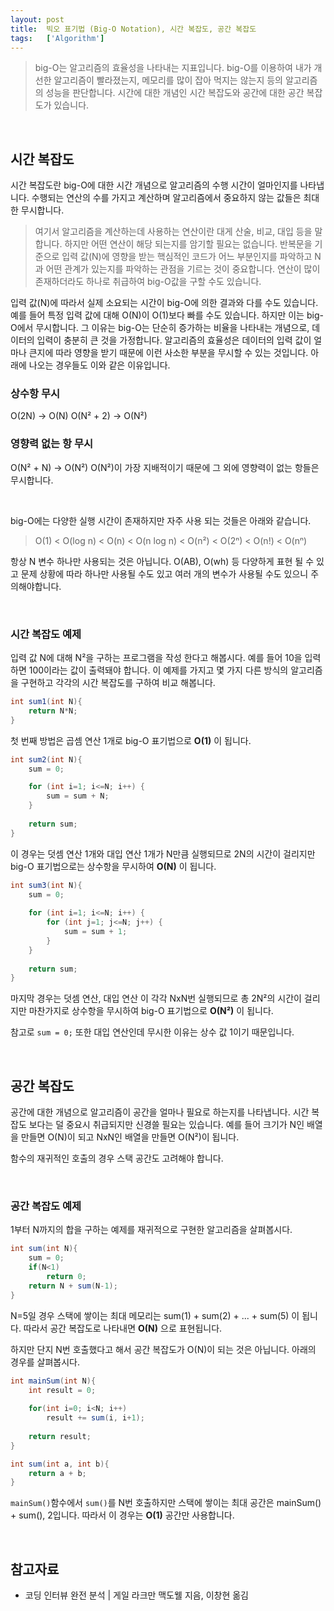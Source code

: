 ```yaml
---
layout: post
title:  빅오 표기법 (Big-O Notation), 시간 복잡도, 공간 복잡도
tags:   ['Algorithm']
---
```


> big-O는 알고리즘의 효율성을 나타내는 지표입니다. big-O를 이용하여 내가 개선한 알고리즘이 빨라졌는지, 메모리를 많이 잡아 먹지는 않는지 등의 알고리즘의 성능을 판단합니다. 시간에 대한 개념인 시간 복잡도와 공간에 대한 공간 복잡도가 있습니다. 

<br/>  

## 시간 복잡도   

시간 복잡도란 big-O에 대한 시간 개념으로 알고리즘의 수행 시간이 얼마인지를 나타냅니다. 수행되는 연산의 수를 가지고 계산하며 알고리즘에서 중요하지 않는 값들은 최대한 무시합니다.   

> 여기서 알고리즘을 계산하는데 사용하는 연산이란 대게 산술, 비교, 대입 등을 말합니다. 하지만 어떤 연산이 해당 되는지를 암기할 필요는 없습니다. 반복문을 기준으로 입력 값(N)에 영향을 받는 핵심적인 코드가 어느 부분인지를 파악하고 N과 어떤 관계가 있는지를 파악하는 관점을 기르는 것이 중요합니다. 연산이 많이 존재하더라도 하나로 취급하여 big-O값을 구할 수도 있습니다.  

입력 값(N)에 따라서 실제 소요되는 시간이 big-O에 의한 결과와 다를 수도 있습니다. 예를 들어 특정 입력 값에 대해 O(N)이 O(1)보다 빠를 수도 있습니다. 하지만 이는 big-O에서 무시합니다. 그 이유는 big-O는 단순히 증가하는 비율을 나타내는 개념으로, 데이터의 입력이 충분히 큰 것을 가정합니다. 알고리즘의 효율성은 데이터의 입력 값이 얼마나 큰지에 따라 영향을 받기 때문에 이런 사소한 부분을 무시할 수 있는 것입니다. 아래에 나오는 경우들도 이와 같은 이유입니다.  

### 상수항 무시  
O(2N)  ->  O(N)
O(N² + 2)  ->  O(N²)

### 영향력 없는 항 무시  
O(N² + N)  ->  O(N²)
O(N²)이 가장 지배적이기 때문에 그 외에 영향력이 없는 항들은 무시합니다. 

<br/>

big-O에는 다양한 실행 시간이 존재하지만 자주 사용 되는 것들은 아래와 같습니다. 
> O(1) < O(log n) < O(n) < O(n log n) < O(n²) < O(2ⁿ) < O(n!) < O(nⁿ)

항상 N 변수 하나만 사용되는 것은 아닙니다.
O(AB), O(wh) 등 다양하게 표현 될 수 있고 문제 상황에 따라 하나만 사용될 수도 있고 여러 개의 변수가 사용될 수도 있으니 주의해야합니다.

<br/>  

### 시간 복잡도 예제  

입력 값 N에 대해 N²을 구하는 프로그램을 작성 한다고 해봅시다. 예를 들어 10을 입력하면 100이라는 값이 출력돼야 합니다. 이 예제를 가지고 몇 가지 다른 방식의 알고리즘을 구현하고 각각의 시간 복잡도를 구하여 비교 해봅니다. 

```java
int sum1(int N){
    return N*N;
}
```  
첫 번째 방법은 곱셈 연산 1개로 big-O 표기법으로 **O(1)** 이 됩니다.


```java
int sum2(int N){
    sum = 0;

    for (int i=1; i<=N; i++) {
        sum = sum + N;
    }    
    
    return sum;
}
```  
이 경우는 덧셈 연산 1개와 대입 연산 1개가 N만큼 실행되므로 2N의 시간이 걸리지만 big-O 표기법으로는 상수항을 무시하여 **O(N)** 이 됩니다.


```java
int sum3(int N){
    sum = 0;
    
    for (int i=1; i<=N; i++) {
        for (int j=1; j<=N; j++) {
            sum = sum + 1;
        }
    }
    
    return sum;
}
```  
마지막 경우는 덧셈 연산, 대입 연산 이 각각 NxN번 실행되므로 총 2N²의 시간이 걸리지만 마찬가지로 상수항을 무시하여 big-O 표기법으로 **O(N²)** 이 됩니다.

참고로 `sum = 0;` 또한 대입 연산인데 무시한 이유는 상수 값 1이기 때문입니다.  

</br>

## 공간 복잡도  

공간에 대한 개념으로 알고리즘이 공간을 얼마나 필요로 하는지를 나타냅니다. 시간 복잡도 보다는 덜 중요시 취급되지만 신경쓸 필요는 있습니다. 예를 들어 크기가 N인 배열을 만들면 O(N)이 되고 NxN인 배열을 만들면 O(N²)이 됩니다.  

함수의 재귀적인 호출의 경우 스택 공간도 고려해야 합니다. 

<br/>  

### 공간 복잡도 예제  

1부터 N까지의 합을 구하는 예제를 재귀적으로 구현한 알고리즘을 살펴봅시다.  

```java
int sum(int N){
    sum = 0;
    if(N<1)
        return 0;
    return N + sum(N-1);
}
```  

N=5일 경우 스택에 쌓이는 최대 메모리는 sum(1) + sum(2) + ... + sum(5) 이 됩니다. 따라서 공간 복잡도로 나타내면 **O(N)** 으로 표현됩니다. 

하지만 단지 N번 호출했다고 해서 공간 복잡도가 O(N)이 되는 것은 아닙니다.
아래의 경우를 살펴봅시다.

```java
int mainSum(int N){
    int result = 0;
    
    for(int i=0; i<N; i++)
        result += sum(i, i+1);
        
    return result;
}

int sum(int a, int b){
    return a + b;
}
```  

`mainSum()`함수에서 `sum()`를 N번 호출하지만 스택에 쌓이는 최대 공간은 mainSum() + sum(), 2입니다. 따라서 이 경우는 **O(1)** 공간만 사용합니다.    

<br/>  

## 참고자료  

- 코딩 인터뷰 완전 분석 | 게일 라크만 맥도웰 지음, 이창현 옮김  
